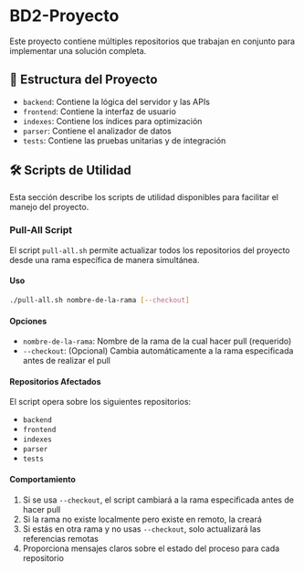 # BD2-Proyecto

Este proyecto contiene múltiples repositorios que trabajan en conjunto para implementar una solución completa.

## 📂 Estructura del Proyecto

- `backend`: Contiene la lógica del servidor y las APIs
- `frontend`: Contiene la interfaz de usuario
- `indexes`: Contiene los índices para optimización
- `parser`: Contiene el analizador de datos
- `tests`: Contiene las pruebas unitarias y de integración

## 🛠️ Scripts de Utilidad

Esta sección describe los scripts de utilidad disponibles para facilitar el manejo del proyecto.

### Pull-All Script

El script `pull-all.sh` permite actualizar todos los repositorios del proyecto desde una rama específica de manera simultánea.

#### Uso

```bash
./pull-all.sh nombre-de-la-rama [--checkout]
```

#### Opciones

- `nombre-de-la-rama`: Nombre de la rama de la cual hacer pull (requerido)
- `--checkout`: (Opcional) Cambia automáticamente a la rama especificada antes de realizar el pull

#### Repositorios Afectados

El script opera sobre los siguientes repositorios:
- `backend`
- `frontend`
- `indexes`
- `parser`
- `tests`

#### Comportamiento

1. Si se usa `--checkout`, el script cambiará a la rama especificada antes de hacer pull
2. Si la rama no existe localmente pero existe en remoto, la creará
3. Si estás en otra rama y no usas `--checkout`, solo actualizará las referencias remotas
4. Proporciona mensajes claros sobre el estado del proceso para cada repositorio
